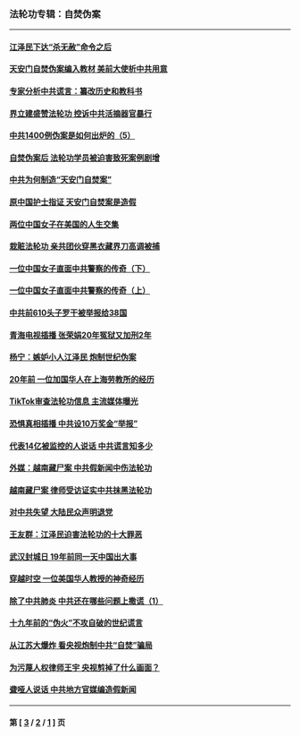 ### 法轮功专辑：自焚伪案
---
#### [江泽民下达“杀无赦”命令之后](../../pages/nf5562/n13878084.md?09160430) 
#### [天安门自焚伪案编入教材 美前大使析中共用意](../../pages/nf5562/n13791932.md?09160430) 
#### [专家分析中共谎言：纂改历史和教科书](../../pages/nf5562/n13781542.md?09160430) 
#### [界立建盛赞法轮功 控诉中共活摘器官暴行](../../pages/nf5562/n13781971.md?09160430) 
#### [中共1400例伪案是如何出炉的（5）](../../pages/nf5562/n13226831.md?09160430) 
#### [自焚伪案后 法轮功学员被迫害致死案例剧增](../../pages/nf5562/n13190600.md?09160430) 
#### [中共为何制造“天安门自焚案”](../../pages/nf5562/n13183270.md?09160430) 
#### [原中国护士指证 天安门自焚案是造假](../../pages/nf5562/n13172289.md?09160430) 
#### [两位中国女子在美国的人生交集](../../pages/nf5562/n13156138.md?09160430) 
#### [栽赃法轮功 亲共团伙穿黑衣藏界刀高调被捕](../../pages/nf5562/n13073780.md?09160430) 
#### [一位中国女子直面中共警察的传奇（下）](../../pages/nf5562/n12989706.md?09160430) 
#### [一位中国女子直面中共警察的传奇（上）](../../pages/nf5562/n12985072.md?09160430) 
#### [中共前610头子罗干被举报给38国](../../pages/nf5562/n12975419.md?09160430) 
#### [青海电视插播 张荣娟20年冤狱又加刑2年](../../pages/nf5562/n12738166.md?09160430) 
#### [杨宁：嫉妒小人江泽民 炮制世纪伪案](../../pages/nf5562/n12724108.md?09160430) 
#### [20年前 一位加国华人在上海劳教所的经历](../../pages/nf5562/n12707932.md?09160430) 
#### [TikTok审查法轮功信息 主流媒体曝光](../../pages/nf5562/n12362336.md?09160430) 
#### [恐惧真相插播 中共设10万奖金“举报”](../../pages/nf5562/n12306396.md?09160430) 
#### [代表14亿被监控的人说话 中共谎言知多少](../../pages/nf5562/n12297484.md?09160430) 
#### [外媒：越南藏尸案 中共假新闻中伤法轮功](../../pages/nf5562/n12264411.md?09160430) 
#### [越南藏尸案 律师受访证实中共抹黑法轮功](../../pages/nf5562/n12261878.md?09160430) 
#### [对中共失望 大陆民众声明退党](../../pages/nf5562/n12187315.md?09160430) 
#### [王友群：江泽民迫害法轮功的十大罪恶](../../pages/nf5562/n12169074.md?09160430) 
#### [武汉封城日 19年前同一天中国出大事](../../pages/nf5562/n12150901.md?09160430) 
#### [穿越时空  一位美国华人教授的神奇经历](../../pages/nf5562/n12097460.md?09160430) 
#### [除了中共肺炎 中共还在哪些问题上撒谎（1）](../../pages/nf5562/n11955770.md?09160430) 
#### [十九年前的“伪火”不攻自破的世纪谎言](../../pages/nf5562/n11813238.md?09160430) 
#### [从江苏大爆炸 看央视炮制中共“自焚”骗局](../../pages/nf5562/n11140275.md?09160430) 
#### [为污蔑人权律师王宇 央视剪掉了什么画面？](../../pages/nf5562/n11130142.md?09160430) 
#### [聋哑人说话 中共地方官媒编造假新闻](../../pages/nf5562/n11006067.md?09160430) 

---
#### 第 [ [3](./3.md?09160430) / [2](./2.md?09160430) / [1](./1.md?09160430) ] 页
